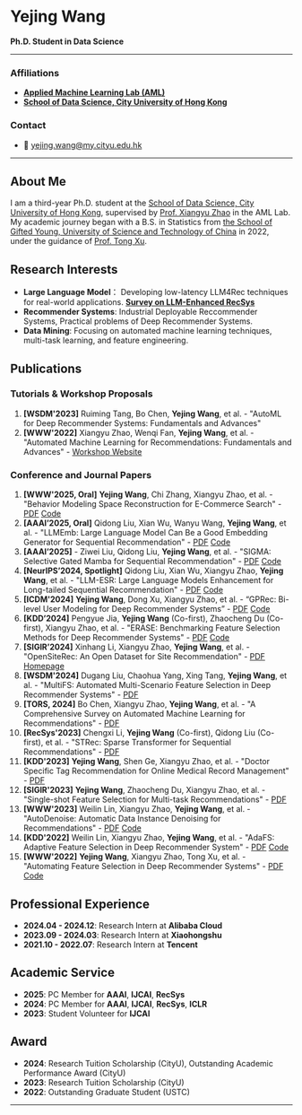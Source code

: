 # Yejing Wang
**Ph.D. Student in Data Science**

---

### Affiliations
- [**Applied Machine Learning Lab (AML)**](https://aml-cityu.github.io/)
- [**School of Data Science, City University of Hong Kong**](https://www.ds.cityu.edu.hk/)

### Contact
- 📧 [yejing.wang@my.cityu.edu.hk](mailto:yejing.wang@my.cityu.edu.hk)

---

## About Me
I am a third-year Ph.D. student at the [School of Data Science, City University of Hong Kong](https://www.cityu.edu.hk/), supervised by [Prof. Xiangyu Zhao](https://zhaoxyai.github.io/) in the AML Lab. My academic journey began with a B.S. in Statistics from [the School of Gifted Young, University of Science and Technology of China](https://en.scgy.ustc.edu.cn/) in 2022, under the guidance of [Prof. Tong Xu](http://staff.ustc.edu.cn/~tongxu/).

## Research Interests
- **Large Language Model**： Developing low-latency LLM4Rec techniques for real-world applications. **[Survey on LLM-Enhanced RecSys](https://arxiv.org/pdf/2412.13432)** 
- **Recommender Systems**: Industrial Deployable Reccommender Systems, Practical problems of Deep Recommender Systems.
- **Data Mining**: Focusing on automated machine learning techniques, multi-task learning, and feature engineering.

## Publications
### Tutorials & Workshop Proposals
1. **[WSDM'2023]** Ruiming Tang, Bo Chen, **Yejing Wang**, et al. - "AutoML for Deep Recommender Systems: Fundamentals and Advances"
1. **[WWW'2022]** Xiangyu Zhao, Wenqi Fan, **Yejing Wang**, et al. - "Automated Machine Learning for Recommendations: Fundamentals and Advances" - [Workshop Website](https://advanced-recommender-systems.github.io/AutoML-Recommendations/)

### Conference and Journal Papers
1. **[WWW'2025, Oral]** **Yejing Wang**, Chi Zhang, Xiangyu Zhao, et al. - "Behavior Modeling Space Reconstruction for E-Commerce Search" - [PDF](https://arxiv.org/pdf/2501.18216) [Code](https://github.com/Applied-Machine-Learning-Lab/DRP)
1. **[AAAI’2025, Oral]** Qidong Liu, Xian Wu, Wanyu Wang, **Yejing Wang**, et al. - "LLMEmb: Large Language Model Can Be a Good Embedding Generator for Sequential Recommendation" - [PDF](https://arxiv.org/pdf/2409.19925) [Code](https://github.com/liuqidong07/LLMEmb)
2. **[AAAI’2025]** - Ziwei Liu, Qidong Liu, **Yejing Wang**, et al. - "SIGMA: Selective Gated Mamba for Sequential Recommendation" - [PDF](https://arxiv.org/pdf/2408.11451) [Code](https://github.com/ziwliu8/SIGMA)
1. **[NeurIPS’2024, Spotlight]** Qidong Liu, Xian Wu, Xiangyu Zhao, **Yejing Wang**, et al. - "LLM-ESR: Large Language Models Enhancement for Long-tailed Sequential Recommendation" - [PDF](https://arxiv.org/abs/2405.20646) [Code](https://github.com/liuqidong07/LLM-ESR)
2. **[ICDM'2024]** **Yejing Wang**, Dong Xu, Xiangyu Zhao, et al. - “GPRec: Bi-level User Modeling for Deep Recommender Systems” - [PDF](https://arxiv.org/pdf/2410.20730) [Code](https://github.com/Applied-Machine-Learning-Lab/GPRec)
3. **[KDD’2024]** Pengyue Jia, **Yejing Wang** (Co-first), Zhaocheng Du  (Co-first), Xiangyu Zhao, et al. - "ERASE: Benchmarking Feature Selection Methods for Deep Recommender Systems" - [PDF](https://arxiv.org/pdf/2403.12660.pdf) [Code](https://github.com/Applied-Machine-Learning-Lab/ERASE)
4. **[SIGIR’2024]** Xinhang Li, Xiangyu Zhao, **Yejing Wang**, et al. - "OpenSiteRec: An Open Dataset for Site Recommendation" - [PDF](https://arxiv.org/pdf/2307.00856) [Homepage](https://opensiterec.github.io/)
5. **[WSDM'2024]** Dugang Liu, Chaohua Yang, Xing Tang, **Yejing Wang**, et al. - "MultiFS: Automated Multi-Scenario Feature Selection in Deep Recommender Systems" - [PDF](https://dl.acm.org/doi/10.1145/3616855.3635859)
6. **[TORS, 2024]** Bo Chen, Xiangyu Zhao, **Yejing Wang**, et al. - "A Comprehensive Survey on Automated Machine Learning for Recommendations" - [PDF](https://dl.acm.org/doi/abs/10.1145/3630104)
7. **[RecSys'2023]** Chengxi Li, **Yejing Wang** (Co-first), Qidong Liu (Co-first), et al. - "STRec: Sparse Transformer for Sequential Recommendations" - [PDF](https://dl.acm.org/doi/10.1145/3604915.3608779)
8. **[KDD'2023]** **Yejing Wang**, Shen Ge, Xiangyu Zhao, et al. - "Doctor Specific Tag Recommendation for Online Medical Record Management" - [PDF](https://dl.acm.org/doi/pdf/10.1145/3580305.3599810)
9. **[SIGIR'2023]** **Yejing Wang**, Zhaocheng Du, Xiangyu Zhao, et al. - "Single-shot Feature Selection for Multi-task Recommendations" - [PDF](https://dl.acm.org/doi/pdf/10.1145/3539618.3591767)
10. **[WWW'2023]** Weilin Lin, Xiangyu Zhao, **Yejing Wang**, et al. - "AutoDenoise: Automatic Data Instance Denoising for Recommendations" - [PDF](https://dl.acm.org/doi/pdf/10.1145/3543507.3583339) [Code](https://github.com/Applied-Machine-Learning-Lab/AutoDenoise)
11. **[KDD'2022]** Weilin Lin, Xiangyu Zhao, **Yejing Wang**, et al. - "AdaFS: Adaptive Feature Selection in Deep Recommender System" - [PDF](https://dl.acm.org/doi/pdf/10.1145/3534678.3539204) [Code](https://github.com/Applied-Machine-Learning-Lab/AdaFS)
12. **[WWW'2022]** **Yejing Wang**, Xiangyu Zhao, Tong Xu, et al. - "Automating Feature Selection in Deep Recommender Systems" - [PDF](https://dl.acm.org/doi/pdf/10.1145/3485447.3512071) [Code](https://github.com/Dave-AdamsWANG/AutoField)

## Professional Experience
- **2024.04 - 2024.12**: Research Intern at **Alibaba Cloud**
- **2023.09 - 2024.03**: Research Intern at **Xiaohongshu**
- **2021.10 - 2022.07**: Research Intern at **Tencent**

## Academic Service
- **2025**: PC Member for **AAAI**, **IJCAI**, **RecSys**
- **2024**: PC Member for **AAAI**, **IJCAI**, **RecSys**, **ICLR**
- **2023**: Student Volunteer for **IJCAI**

## Award 
- **2024**: Research Tuition Scholarship (CityU), Outstanding Academic Performance Award (CityU)
- **2023**: Research Tuition Scholarship (CityU)
- **2022**: Outstanding Graduate Student (USTC)

---
